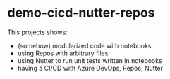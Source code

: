 # demo-cicd-nutter-repos

This projects shows:
- (somehow) modularized code with notebooks
- using Repos with arbitrary files
- using Nutter to run unit tests written in notebooks
- having a CI/CD with Azure DevOps, Repos, Nutter
